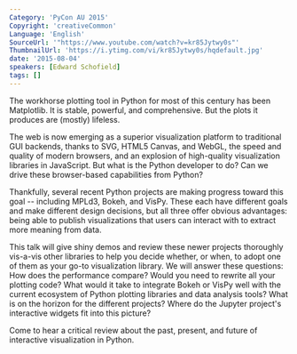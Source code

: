 ```yaml
---
Category: 'PyCon AU 2015'
Copyright: 'creativeCommon'
Language: 'English'
SourceUrl: '"https://www.youtube.com/watch?v=kr85Jytwy0s"'
ThumbnailUrl: 'https://i.ytimg.com/vi/kr85Jytwy0s/hqdefault.jpg'
date: '2015-08-04'
speakers: [Edward Schofield]
tags: []
---
```

The workhorse plotting tool in Python for most of this century has been Matplotlib. It is stable, powerful, and comprehensive. But the plots it produces are (mostly) lifeless.

The web is now emerging as a superior visualization platform to traditional GUI backends, thanks to SVG, HTML5 Canvas, and WebGL, the speed and quality of modern browsers, and an explosion of high-quality visualization libraries in JavaScript. But what is the Python developer to do? Can we drive these browser-based capabilities from Python?

Thankfully, several recent Python projects are making progress toward this goal -- including MPLd3, Bokeh, and VisPy. These each have different goals and make different design decisions, but all three offer obvious advantages: being able to publish visualizations that users can interact with to extract more meaning from data.

This talk will give shiny demos and review these newer projects thoroughly vis-a-vis other libraries to help you decide whether, or when, to adopt one of them as your go-to visualization library. We will answer these questions: How does the performance compare? Would you need to rewrite all your plotting code? What would it take to integrate Bokeh or VisPy well with the current ecosystem of Python plotting libraries and data analysis tools? What is on the horizon for the different projects? Where do the Jupyter project's interactive widgets fit into this picture?

Come to hear a critical review about the past, present, and future of interactive visualization in Python.

